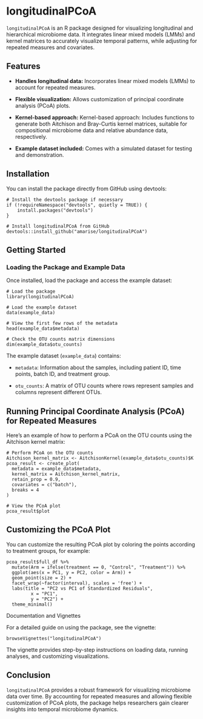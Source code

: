# longitudinalPCoA

`longitudinalPCoA` is an R package designed for visualizing longitudinal and hierarchical microbiome data. It integrates linear mixed models (LMMs) and kernel matrices to accurately visualize temporal patterns, while adjusting for repeated measures and covariates.

## Features

- **Handles longitudinal data:** Incorporates linear mixed models (LMMs) to account for repeated measures.

- **Flexible visualization:** Allows customization of principal coordinate analysis (PCoA) plots.
  
- **Kernel-based approach:** Kernel-based approach: Includes functions to generate both Aitchison and Bray-Curtis kernel matrices, suitable for compositional microbiome data and relative abundance data, respectively.

- **Example dataset included:** Comes with a simulated dataset for testing and demonstration.

## Installation

You can install the package directly from GitHub using devtools:

``` {r}
# Install the devtools package if necessary
if (!requireNamespace("devtools", quietly = TRUE)) {
    install.packages("devtools")
}

# Install longitudinalPCoA from GitHub
devtools::install_github("amarise/longitudinalPCoA")
```

## Getting Started

### Loading the Package and Example Data

Once installed, load the package and access the example dataset:

```{r}
# Load the package
library(longitudinalPCoA)

# Load the example dataset
data(example_data)

# View the first few rows of the metadata
head(example_data$metadata)

# Check the OTU counts matrix dimensions
dim(example_data$otu_counts)
```

The example dataset (`example_data`) contains:

- `metadata`: Information about the samples, including patient ID, time points, batch ID, and treatment group.

- `otu_counts`: A matrix of OTU counts where rows represent samples and columns represent different OTUs.

## Running Principal Coordinate Analysis (PCoA) for Repeated Measures

Here’s an example of how to perform a PCoA on the OTU counts using the Aitchison kernel matrix:

```{r}
# Perform PCoA on the OTU counts
Aitchison_kernel_matrix <- AitchisonKernel(example_data$otu_counts)$K
pcoa_result <- create_plot(
  metadata = example_data$metadata, 
  kernel_matrix = Aitchison_kernel_matrix, 
  retain_prop = 0.9, 
  covariates = c("batch"), 
  breaks = 4
)

# View the PCoA plot
pcoa_result$plot
```

## Customizing the PCoA Plot

You can customize the resulting PCoA plot by coloring the points according to treatment groups, for example:

```{r}
pcoa_result$full_df %>%
  mutate(Arm = ifelse(treatment == 0, "Control", "Treatment")) %>%
  ggplot(aes(x = PC1, y = PC2, color = Arm)) +
  geom_point(size = 2) +
  facet_wrap(~factor(interval), scales = 'free') +
  labs(title = "PC2 vs PC1 of Standardized Residuals",
         x = "PC1",
         y = "PC2") +
  theme_minimal()
```

Documentation and Vignettes

For a detailed guide on using the package, see the vignette:

```{r}
browseVignettes("longitudinalPCoA")
```

The vignette provides step-by-step instructions on loading data, running analyses, and customizing visualizations.

## Conclusion

`longitudinalPCoA` provides a robust framework for visualizing microbiome data over time. By accounting for repeated measures and allowing flexible customization of PCoA plots, the package helps researchers gain clearer insights into temporal microbiome dynamics.
